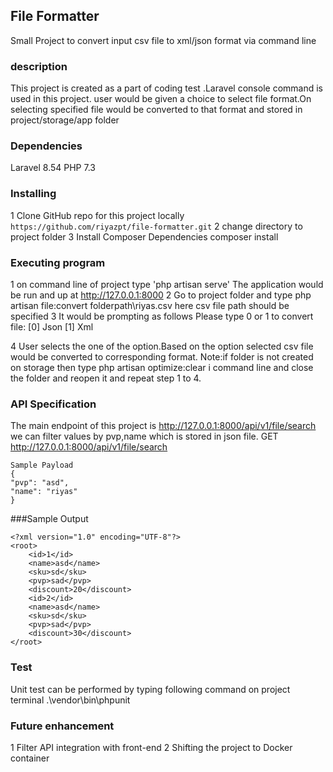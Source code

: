## File Formatter

Small Project to convert input csv file to xml/json format via command line

### description

This project is created as a part of coding test .Laravel console command is used in this project.
user would be given a choice to select file format.On selecting specified file would be converted to that format and
stored in project/storage/app folder

### Dependencies

Laravel 8.54
PHP 7.3

### Installing

1 Clone GitHub repo for this project locally
`https://github.com/riyazpt/file-formatter.git`
2 change directory to project folder
3 Install Composer Dependencies
composer install

### Executing program

1 on command line of project type 'php artisan serve'
The application would be run and up at http://127.0.0.1:8000
2 Go to project folder and type
php artisan file:convert folderpath\riyas.csv
here csv file path should be specified
3 It would be prompting as follows
Please type 0 or 1 to convert file:
[0] Json
[1] Xml

4 User selects the one of the option.Based on the option selected csv file would be converted to corresponding format.
Note:if folder is not created on storage then
type php artisan optimize:clear i command line
and close the folder and reopen it and repeat step 1 to 4.

### API Specification

The main endpoint of this project is http://127.0.0.1:8000/api/v1/file/search
we can filter values by pvp,name which is stored in json file.
GET http://127.0.0.1:8000/api/v1/file/search

```
Sample Payload
{
"pvp": "asd",
"name": "riyas"
}
```

###Sample Output

```
<?xml version="1.0" encoding="UTF-8"?>
<root>
    <id>1</id>
    <name>asd</name>
    <sku>sd</sku>
    <pvp>sad</pvp>
    <discount>20</discount>
    <id>2</id>
    <name>asd</name>
    <sku>sd</sku>
    <pvp>sad</pvp>
    <discount>30</discount>
</root>
```

### Test

Unit test can be performed by typing following command on project terminal
.\vendor\bin\phpunit

### Future enhancement

1 Filter API integration with front-end
2 Shifting the project to Docker container

